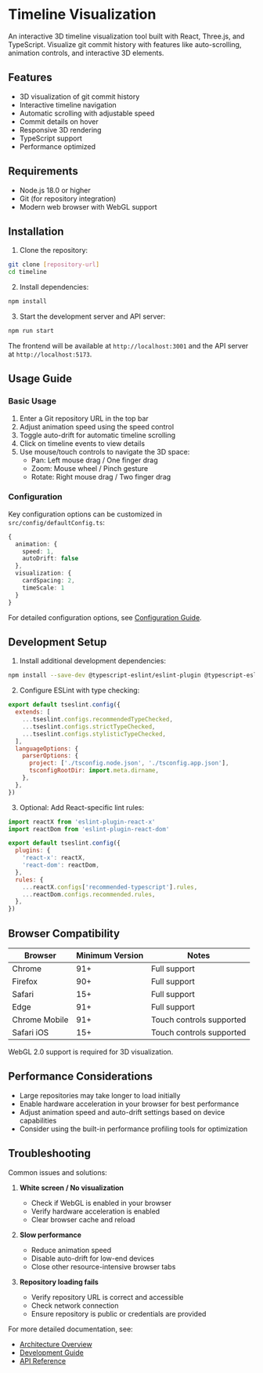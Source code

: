 # Timeline Visualization

An interactive 3D timeline visualization tool built with React, Three.js, and TypeScript. Visualize git commit history with features like auto-scrolling, animation controls, and interactive 3D elements.

## Features

- 3D visualization of git commit history
- Interactive timeline navigation
- Automatic scrolling with adjustable speed
- Commit details on hover
- Responsive 3D rendering
- TypeScript support
- Performance optimized

## Requirements

- Node.js 18.0 or higher
- Git (for repository integration)
- Modern web browser with WebGL support

## Installation

1. Clone the repository:
```bash
git clone [repository-url]
cd timeline
```

2. Install dependencies:
```bash
npm install
```

3. Start the development server and API server:
```bash
npm run start
```

The frontend will be available at `http://localhost:3001` and the API server at `http://localhost:5173`.

## Usage Guide

### Basic Usage

1. Enter a Git repository URL in the top bar
2. Adjust animation speed using the speed control
3. Toggle auto-drift for automatic timeline scrolling
4. Click on timeline events to view details
5. Use mouse/touch controls to navigate the 3D space:
   - Pan: Left mouse drag / One finger drag
   - Zoom: Mouse wheel / Pinch gesture
   - Rotate: Right mouse drag / Two finger drag

### Configuration

Key configuration options can be customized in `src/config/defaultConfig.ts`:

```typescript
{
  animation: {
    speed: 1,
    autoDrift: false
  },
  visualization: {
    cardSpacing: 2,
    timeScale: 1
  }
}
```

For detailed configuration options, see [Configuration Guide](docs/api.md#configuration).

## Development Setup

1. Install additional development dependencies:
```bash
npm install --save-dev @typescript-eslint/eslint-plugin @typescript-eslint/parser
```

2. Configure ESLint with type checking:
```js
export default tseslint.config({
  extends: [
    ...tseslint.configs.recommendedTypeChecked,
    ...tseslint.configs.strictTypeChecked,
    ...tseslint.configs.stylisticTypeChecked,
  ],
  languageOptions: {
    parserOptions: {
      project: ['./tsconfig.node.json', './tsconfig.app.json'],
      tsconfigRootDir: import.meta.dirname,
    },
  },
})
```

3. Optional: Add React-specific lint rules:
```js
import reactX from 'eslint-plugin-react-x'
import reactDom from 'eslint-plugin-react-dom'

export default tseslint.config({
  plugins: {
    'react-x': reactX,
    'react-dom': reactDom,
  },
  rules: {
    ...reactX.configs['recommended-typescript'].rules,
    ...reactDom.configs.recommended.rules,
  },
})
```

## Browser Compatibility

| Browser           | Minimum Version | Notes                                |
|------------------|----------------|--------------------------------------|
| Chrome           | 91+            | Full support                         |
| Firefox          | 90+            | Full support                         |
| Safari           | 15+            | Full support                         |
| Edge             | 91+            | Full support                         |
| Chrome Mobile    | 91+            | Touch controls supported             |
| Safari iOS      | 15+            | Touch controls supported             |

WebGL 2.0 support is required for 3D visualization.

## Performance Considerations

- Large repositories may take longer to load initially
- Enable hardware acceleration in your browser for best performance
- Adjust animation speed and auto-drift settings based on device capabilities
- Consider using the built-in performance profiling tools for optimization

## Troubleshooting

Common issues and solutions:

1. **White screen / No visualization**
   - Check if WebGL is enabled in your browser
   - Verify hardware acceleration is enabled
   - Clear browser cache and reload

2. **Slow performance**
   - Reduce animation speed
   - Disable auto-drift for low-end devices
   - Close other resource-intensive browser tabs

3. **Repository loading fails**
   - Verify repository URL is correct and accessible
   - Check network connection
   - Ensure repository is public or credentials are provided

For more detailed documentation, see:
- [Architecture Overview](docs/architecture.md)
- [Development Guide](docs/development.md)
- [API Reference](docs/api.md)

